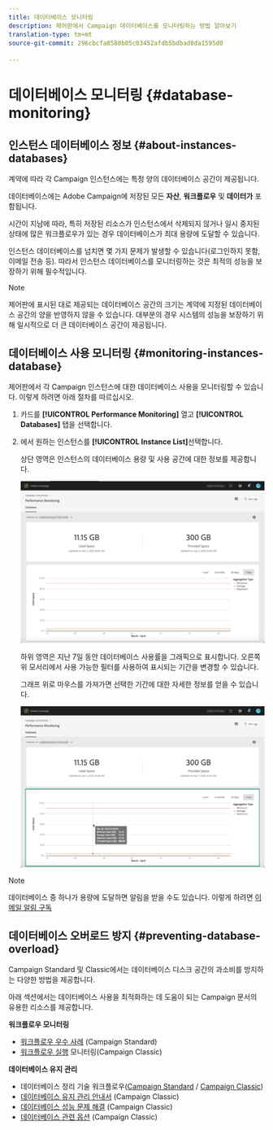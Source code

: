 ```yaml
---
title: 데이터베이스 모니터링
description: 제어판에서 Campaign 데이터베이스를 모니터링하는 방법 알아보기
translation-type: tm+mt
source-git-commit: 296cbcfa8588b05c03452afdb5bdbad8da1595d0

---
```



# 데이터베이스 모니터링 {#database-monitoring}

## 인스턴스 데이터베이스 정보 {#about-instances-databases}

계약에 따라 각 Campaign 인스턴스에는 특정 양의 데이터베이스 공간이 제공됩니다.

데이터베이스에는 Adobe Campaign에 저장된 모든 **자산**, **워크플로우** 및 **데이터가** 포함됩니다.

시간이 지남에 따라, 특히 저장된 리소스가 인스턴스에서 삭제되지 않거나 일시 중지된 상태에 많은 워크플로우가 있는 경우 데이터베이스가 최대 용량에 도달할 수 있습니다.

인스턴스 데이터베이스를 넘치면 몇 가지 문제가 발생할 수 있습니다(로그인하지 못함, 이메일 전송 등). 따라서 인스턴스 데이터베이스를 모니터링하는 것은 최적의 성능을 보장하기 위해 필수적입니다.

>[!NOTE]
>
>제어판에 표시된 대로 제공되는 데이터베이스 공간의 크기는 계약에 지정된 데이터베이스 공간의 양을 반영하지 않을 수 있습니다. 대부분의 경우 시스템의 성능을 보장하기 위해 일시적으로 더 큰 데이터베이스 공간이 제공됩니다.

## 데이터베이스 사용 모니터링 {#monitoring-instances-database}

제어판에서 각 Campaign 인스턴스에 대한 데이터베이스 사용을 모니터링할 수 있습니다. 이렇게 하려면 아래 절차를 따르십시오.

1. 카드를 **[!UICONTROL Performance Monitoring]** 열고 **[!UICONTROL Databases]** 탭을 선택합니다.

1. 에서 원하는 인스턴스를 **[!UICONTROL Instance List]**&#x200B;선택합니다.

   상단 영역은 인스턴스의 데이터베이스 용량 및 사용 공간에 대한 정보를 제공합니다.

   ![](assets/databases_dashboard.png)

   하위 영역은 지난 7일 동안 데이터베이스 사용률을 그래픽으로 표시합니다. 오른쪽 위 모서리에서 사용 가능한 필터를 사용하여 표시되는 기간을 변경할 수 있습니다.

   그래프 위로 마우스를 가져가면 선택한 기간에 대한 자세한 정보를 얻을 수 있습니다.

   ![](assets/databases_dashboard_detail.png)

>[!NOTE]
>
>데이터베이스 중 하나가 용량에 도달하면 알림을 받을 수도 있습니다. 이렇게 하려면 [이메일 알림 구독](../../performance-monitoring/using/email-alerting.md)

## 데이터베이스 오버로드 방지 {#preventing-database-overload}

Campaign Standard 및 Classic에서는 데이터베이스 디스크 공간의 과소비를 방지하는 다양한 방법을 제공합니다.

아래 섹션에서는 데이터베이스 사용을 최적화하는 데 도움이 되는 Campaign 문서의 유용한 리소스를 제공합니다.

**워크플로우 모니터링**

* [워크플로우 우수 사례](https://docs.adobe.com/content/help/en/campaign-standard/using/managing-processes-and-data/workflow-general-operation/best-practices-workflows.html) (Campaign Standard)
* [워크플로우 실행](https://docs.adobe.com/help/en/campaign-classic/using/automating-with-workflows/monitoring-workflows/monitoring-workflow-execution.html) 모니터링(Campaign Classic)

**데이터베이스 유지 관리**

* 데이터베이스 정리 기술 워크플로우([Campaign Standard](https://docs.adobe.com/help/en/campaign-standard/using/administrating/application-settings/technical-workflows.html#list-of-technical-workflows) / [Campaign Classic](https://docs.adobe.com/help/en/campaign-classic/using/monitoring-campaign-classic/data-processing/database-cleanup-workflow.html))
* [데이터베이스 유지 관리 안내서](https://docs.adobe.com/content/help/en/campaign-classic/using/monitoring-campaign-classic/database-maintenance/recommendations.html) (Campaign Classic)
* [데이터베이스 성능 문제 해결](https://docs.adobe.com/content/help/en/campaign-classic/using/monitoring-campaign-classic/troubleshooting/database-performances.html) (Campaign Classic)
* [데이터베이스 관련 옵션](https://docs.adobe.com/help/en/campaign-classic/using/installing-campaign-classic/appendices/configuring-campaign-options.html#database) (Campaign Classic)
